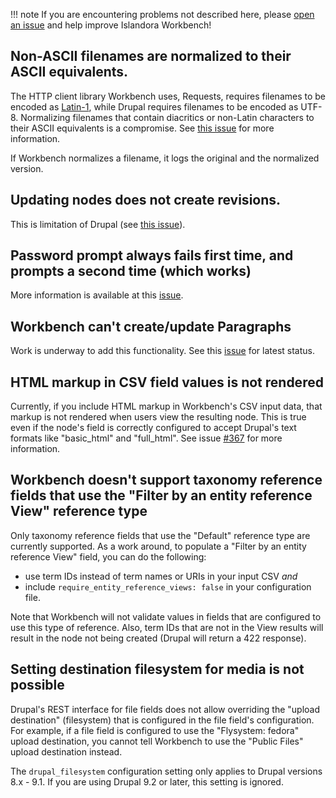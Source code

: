 
!!! note
    If you are encountering problems not described here, please [open an issue](https://github.com/mjordan/islandora_workbench/issues) and help improve Islandora Workbench!

## Non-ASCII filenames are normalized to their ASCII equivalents.

The HTTP client library Workbench uses, Requests, requires filenames to be encoded as [Latin-1](https://github.com/psf/requests/issues/4218), while Drupal requires filenames to be encoded as UTF-8. Normalizing filenames that contain diacritics or non-Latin characters to their ASCII equivalents is a compromise. See [this issue](https://github.com/mjordan/islandora_workbench/issues/192) for more information.

If Workbench normalizes a filename, it logs the original and the normalized version.

## Updating nodes does not create revisions.

This is limitation of Drupal (see [this issue](https://github.com/Islandora/documentation/issues/1485)).

## Password prompt always fails first time, and prompts a second time (which works)

More information is available at this [issue](https://github.com/mjordan/islandora_workbench/issues/450).

## Workbench can't create/update Paragraphs

Work is underway to add this functionality. See this [issue](https://github.com/mjordan/islandora_workbench/issues/292) for latest status.


## HTML markup in CSV field values is not rendered

Currently, if you include HTML markup in Workbench's CSV input data, that markup is not rendered when users view the resulting node. This is true even if the node's field is correctly configured to accept Drupal's text formats like "basic_html" and "full_html". See issue [#367](https://github.com/mjordan/islandora_workbench/issues/367) for more information.

## Workbench doesn't support taxonomy reference fields that use the "Filter by an entity reference View" reference type

Only taxonomy reference fields that use the "Default" reference type are currently supported. As a work around, to populate a "Filter by an entity reference View" field, you can do the following:

* use term IDs instead of term names or URIs in your input CSV *and*
* include `require_entity_reference_views: false` in your configuration file.

Note that Workbench will not validate values in fields that are configured to use this type of reference. Also, term IDs that are not in the View results will result in the node not being created (Drupal will return a 422 response).

## Setting destination filesystem for media is not possible

Drupal's REST interface for file fields does not allow overriding the "upload destination" (filesystem) that is configured in the file field's configuration. For example, if a file field is configured to use the "Flysystem: fedora" upload destination, you cannot tell Workbench to use the "Public Files" upload destination instead.

The `drupal_filesystem` configuration setting only applies to Drupal versions 8.x - 9.1. If you are using Drupal 9.2 or later, this setting is ignored.
